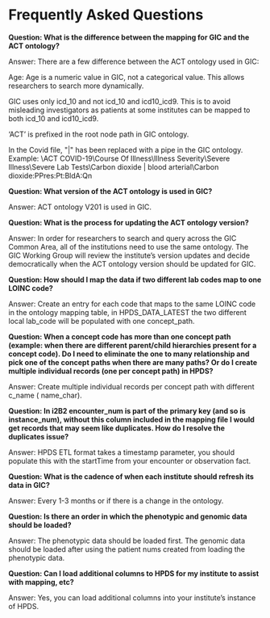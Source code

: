 # Frequently Asked Questions

<b>Question: What is the difference between the mapping for GIC and the ACT ontology?</b>
<p>Answer: There are a few difference between the ACT ontology used in GIC:
<p>Age: Age is a numeric value in GIC, not a categorical value. This allows researchers to search more dynamically. 
<p>GIC uses only icd_10 and not icd_10 and icd10_icd9. This is to avoid misleading investigators as patients at some institutes can be mapped to both icd_10 and icd10_icd9. 
<p>‘ACT’ is prefixed in the root node path in GIC ontology.
<p>In the Covid file, "&#x7C" has been replaced with a pipe in the GIC ontology. Example:  \ACT COVID-19\Course Of Illness\Illness Severity\Severe Illness\Severe Lab Tests\Carbon dioxide &#x7C  blood arterial\Carbon dioxide:PPres:Pt:BldA:Qn

<b>Question: What version of the ACT ontology is used in GIC?</b>
<p>Answer: ACT ontology V201 is used in GIC. 

<b>Question: What is the process for updating the ACT ontology version?</b>
<p>Answer: In order for researchers to search and query across the GIC Common Area, all of the institutions need to use the same ontology. The GIC Working Group will review the institute’s version updates and decide democratically when the ACT ontology version should be updated for GIC.

<b>Question: How should I map the data if two different lab codes map to one LOINC code? </b>
<p>Answer:  Create an entry for each code that maps to the same LOINC code in the ontology mapping table, in HPDS_DATA_LATEST the two different local lab_code will be populated with one concept_path.

<b>Question: When a concept code has more than one concept path (example: when there are different parent/child hierarchies present for a concept code). Do I need to eliminate the one to many relationship and pick one of the concept paths when there are many paths? Or do I create multiple individual records (one per concept path) in HPDS? </b>
<p>Answer:  Create multiple individual records per concept path with different c_name ( name_char).

 
<b>Question: In i2B2 encounter_num is part of the primary key (and so is instance_num), without this column included in the mapping file I would get records that may seem like duplicates. How do I resolve the duplicates issue?</b>
<p>Answer: HPDS ETL format takes a timestamp parameter, you should populate this with the startTime from your encounter or observation fact.


<b>Question: What is the cadence of when each institute should refresh its data in GIC?</b>
<p>Answer: Every 1-3 months or if there is a change in the ontology. 

<b>Question: Is there an order in which the phenotypic and genomic data should be loaded?</b>
<p>Answer: The phenotypic data should be loaded first. The genomic data should be loaded after using the patient nums created from loading the phenotypic data. 

<b>Question: Can I load additional columns to HPDS for my institute to assist with mapping, etc?</b>
<p>Answer: Yes, you can load additional columns into your institute’s instance of HPDS. 
